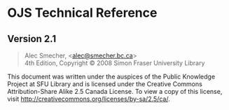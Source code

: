 # OJS Technical Reference

## Version 2.1

> Alec Smecher,  &lt;<a href="mailto:alec@smecher.bc.ca">alec@smecher.bc.ca</a>&gt;    
> 4th Edition, Copyright © 2008 Simon Fraser University Library

This document was written under the auspices of the Public Knowledge Project at SFU Library and is licensed under the Creative Commons Attribution-Share Alike 2.5 Canada License. To view a copy of this license, visit <a class="link" href="http://creativecommons.org/licenses/by-sa/2.5/ca/" target="_top">http://creativecommons.org/licenses/by-sa/2.5/ca/</a>.</p>




